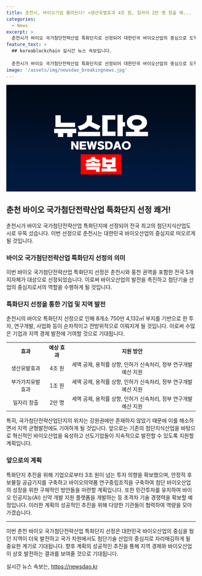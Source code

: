 ```yaml
---
title: 춘천시, 바이오기업 몰려든다! <생산유발효과 4조 원, 일자리 2만 명 창출 예...
categories:
  - News
excerpt: >
  춘천시가 바이오 국가첨단전략산업 특화단지로 선정되어 대한민국 바이오산업의 중심으로 도약한다. 이로써 춘천시는 8개 산업단지에 750만 4,132㎡ 부지를 활용하여 기업지원, 연구개발, 투자 등을 순차적으로 추진할 예정이며 이를 통해 4조 원의 생산유발효과와 2만 명의 일자리 창출이 예상된다. 또한 이를 통해 지역 균형발전을 챙기며 기업 성장을 위한 구체적인 방안을 마련할 계획이다. 춘천시장은 이를 통해 바이오산업의 육성을 위한 초석을 마련하게 되었다고 언급했다.
feature_text: >
  ## koreablockchain 실시간 뉴스 속보입니다.

  춘천시가 바이오 국가첨단전략산업 특화단지로 선정되어 대한민국 바이오산업의 중심으로 도약한다. 이로써 춘천시는 8개 산업단지에 750만 4,132㎡ 부지를 활용하여 기업지원, 연구개발, 투자 등을 순차적으로 추진할 예정이며 이를 통해 4조 원의 생산유발효과와 2만 명의 일자리 창출이 예상된다. 또한 이를 통해 지역 균형발전을 챙기며 기업 성장을 위한 구체적인 방안을 마련할 계획이다. 춘천시장은 이를 통해 바이오산업의 육성을 위한 초석을 마련하게 되었다고 언급했다.
image: '/assets/img/newsdao_breakingnews.jpg'
---
```


<p><img src="/assets/img/newsdao_breakingnews.jpg" alt="koreablockchain 속보" /></p>

<h2 data-ke-size="size26">춘천 바이오 국가첨단전략산업 특화단지 선정 쾌거!</h2>

<p data-ke-size="size16">춘천시가 바이오 국가첨단전략산업 특화단지에 선정되어 전국 최고의 첨단지식산업도시로 우뚝 섰습니다. 이번 선정으로 춘천시는 대한민국 바이오산업의 중심지로 떠오르게 될 것입니다. </p>

<h3 data-ke-size="size22">바이오 국가첨단전략산업 특화단지 선정의 의미</h3>

<p data-ke-size="size16">이번 바이오 국가첨단전략산업 특화단지 선정은 춘천시와 홍천 권역을 포함한 전국 5개 지자체가 대상으로 선정되었습니다. 이로써 바이오산업의 발전을 촉진하고 첨단기술 산업의 중심지로서의 역할을 수행하게 될 것입니다.</p>

<h3 data-ke-size="size22">특화단지 선정을 통한 기업 및 지역 발전</h3>

<p data-ke-size="size16">춘천시의 바이오 특화단지 선정으로 인해 8개소 750만 4,132㎡ 부지를 기반으로 한 투자, 연구개발, 사업화 등이 순차적이고 전방위적으로 이뤄지게 될 것입니다. 이로써 수많은 기업과 지역 경제 발전에 기여할 것으로 기대됩니다.</p>

<table>
  <tr>
    <td style="text-align: center; height: 17px;"><b>효과</b></td>
    <td style="text-align: center; height: 17px;"><b>예상 효과</b></td>
    <td style="text-align: center; height: 17px;"><b>지원 방안</b></td>
  </tr>
  <tr>
    <td style="text-align: center; height: 17px;">생산유발효과</td>
    <td style="text-align: center; height: 17px;">4조 원</td>
    <td style="text-align: center; height: 17px;">세액 공제, 용적률 상향, 인허가 신속처리, 정부 연구개발 예산 지원</td>
  </tr>
  <tr>
    <td style="text-align: center; height: 17px;">부가가치유발효과</td>
    <td style="text-align: center; height: 17px;">1조 원</td>
    <td style="text-align: center; height: 17px;">세액 공제, 용적률 상향, 인허가 신속처리, 정부 연구개발 예산 지원</td>
  </tr>
  <tr>
    <td style="text-align: center; height: 17px;">일자리 창출</td>
    <td style="text-align: center; height: 17px;">2만 명</td>
    <td style="text-align: center; height: 17px;">세액 공제, 용적률 상향, 인허가 신속처리, 정부 연구개발 예산 지원</td>
  </tr>
</table>

<p data-ke-size="size16">특히, 국가첨단전략산업단지의 위치는 강원권에만 존재하지 않았기 때문에 이를 해소하면서 지역 균형발전에도 기여하게 될 것입니다. 앞으로는 기존의 첨단지식산업을 바탕으로 혁신적인 바이오산업을 육성하고 선도기업들이 지속적으로 발전할 수 있도록 지원할 계획입니다.</p>

<h3 data-ke-size="size22">앞으로의 계획</h3>

<p data-ke-size="size16">특화단지 추진을 위해 기업으로부터 3조 원이 넘는 투자 의향을 확보했으며, 안정적 후보물질 공급기지를 구축하고 바이오의약품 연구중립조직을 구축하여 첨단 바이오산업의 성장을 위한 구체적인 방안들을 마련할 계획입니다. 또한 민간투자를 유치하여 바이오 인공지능(AI) 신약 개발 지원 플랫폼을 개발하는 등 초격차 기술 경쟁력을 확보할 예정입니다. 이러한 계획의 성공적인 추진을 위해 다양한 기관들이 협력하여 역량을 모아가겠습니다. </p>

<hr>

<p data-ke-size="size16">이번 춘천 바이오 국가첨단전략산업 특화단지 선정은 대한민국 바이오산업의 중심을 뒀던 지역이 더욱 발전하고 국가 차원에서도 첨단기술 산업의 중심지로 자리매김하게 될 중요한 계기로 기대됩니다. 향후 계획의 성공적인 추진을 통해 지역 경제와 바이오산업이 상호 발전하는 결과를 보여줄 것으로 기대됩니다.</p>
실시간 뉴스 속보는, <a href="https://newsdao.kr" rel="dofollow">https://newsdao.kr</a>


